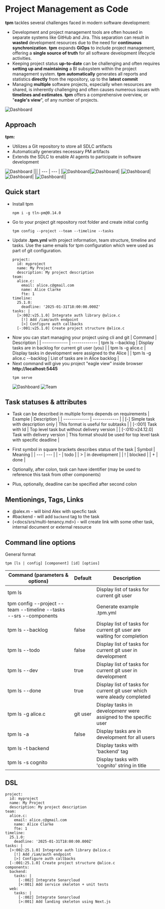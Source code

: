 # Project Management as Code
**tpm** tackles several challenges faced in modern software development:
  * Development and project management tools are often housed in separate systems like GitHub and Jira. This separation can result in **wasted** development resources due to the need for **continuous synchronization**. **tpm** expands **GiOps** to include project management, offering a **single source of truth** for all software development lifecycle activities.
  * Keeping project status **up-to-date** can be challenging and often requires **setting up and maintaining** a BI subsystem within the project management system. **tpm** **automatically** generates all reports and statistics **directly** from the repository, up to the **latest commit**
  * Managing **multiple** software projects, especially when resources are shared, is inherently challenging and often causes numerous issues with **timelines and estimates**. **tpm** offers a comprehensive overview, or "**eagle's view**", of any number of projects.

![Dashboard](docs/tpm-pm-issues.png)

## Approach
**tpm:**
* Utilizes a Git repository to store all SDLC artifacts
* Automatically generates necessary PM artifacts
* Extends the SDLC to enable AI agents to participate in software development

![Dashboard](docs/tpm-pm-as-code.png)
|||
| --- | --- |
|![Dashboard](docs/tpm-05.png)|![Dashboard](docs/tpm-01.png)|
|![Dashboard](docs/tpm-02.png)|![Dashboard](docs/tpm-03.png)|
|![Dashboard](docs/tpm-04.png)||


## Quick start

* Install tpm
  ```
  npm i -g tln-pm@0.14.0
  ```
* Go to your project git repository root folder and create initial config
  ```
  tpm config --project --team --timeline --tasks
  ```
* Update **.tpm.yml** with project information, team structure, timeline and tasks. Use the same emails for tpm configuration which were used as part of git configuration.
  ```
  project:
    id: myproject
    name: My Project
    description: My project description
  team:
    alice.c:
      email: alice.c@gmail.com
      name: Alice Clarke
      fte: 1
  timeline:
    25.1.0:
      deadline: '2025-01-31T18:00:00.000Z'
  tasks: |
    [>:002:v25.1.0] Integrate auth library @alice.c
      [!] Add /iam/auth endpoint
      [>] Configure auth callbacks
    [-:001:v25.1.0] Create project structure @alice.c
  ```
* Now you can start managing your project using cli and git
  | Command | Description |
  | ------------- | -------------
  | tpm ls --backlog | Display tasks are in backlog for current git user (you) |
  | tpm ls -g alice.c | Display tasks in development were assigned to the Alice |
  | tpm ls -g alice.c --backlog | List of tasks are in Alice backlog |
* Next command will give you project "eagle view" inside browser **http://localhost:5445**
  ```
  tpm serve
  ```
  ![Dashboard](docs/tpm-01.png)
  ![Team](docs/tpm-02.png)

## Task statuses & attributes
  * Task can be described in multiple forms depends on requirements
    | Example  | Description |
    | ------------- | ------------- |
    | [-] Simple task with description only | This format is useful for subtasks |
    | [-:001] Task with Id | Top level task but without delivery version |
    | [-:010:v24.12.0] Task with delivery version | This format should be used for top level task with specific deadline |
  
  * First symbol in square brackets describes status of the task
    | Symbol | Meaning         |
    | ---    | ---             |
    | -      | todo            |
    | >      | in development  |
    | !      | blocked         |
    | +      | done            |
  * Optionally, after colon, task can have identifier (may be used to reference this task from other components)
  * Plus, optionally, deadline can be specified after second colon 

## Mentionings, Tags, Links
  * @alex.m - will bind Alex with specfic task
  * #backend - will add `backend` tag to the task
  * (\<docs/srs/multi-tenancy.md\>) - will create link with some other task, internal document or external resource 

## Command line options
General format
```
tpm [ls | config] [component] [id] [optios]
```
| Command (parameters & options)  | Default | Description |
| ------------- | ------------- | ------------- |
| tpm ls | | Display list of tasks for current git user |
| tpm config --project --team --timeline --tasks --srs --components | | Generate example .tpm.yml |
| tpm ls --backlog | false | Display list of tasks for current git user are waiting for completion |
| tpm ls --todo | false | Display list of tasks for current git user in development |
| tpm ls --dev | true | Display list of tasks for current git user in development |
| tpm ls --done | true | Display list of tasks for current git user which were aleady completed |
| tpm ls -g alice.c | git user |  Display tasks in developmenr were assigned to the specific user |
| tpm ls -a | false | Display tasks are in development for all users |
| tpm ls -t backend | | Display tasks with 'backend' tag |
| tpm ls -s cognito | | Display tasks with 'cognito' string in title |

## DSL
```
project:
  id: myproject
  name: My Project
  description: My project description
team:
  alice.c:
    email: alice.c@gmail.com
    name: Alice Clarke
    fte: 1
timeline:
  25.1.0:
    deadline: '2025-01-31T18:00:00.000Z'
tasks: |
  [>:002:25.1.0] Integrate auth library @alice.c
    [!] Add /iam/auth endpoint
    [>] Configure auth callbacks
  [-:001:25.1.0] Create project structure @alice.c
components:
  backend:
    tasks: |
      [-:002] Integrate Sonarcloud
      [+:001] Add service skeleton + unit tests
  web:
    tasks: |
      [-:002] Integrate Sonarcloud
      [>:001] Add landing skeleton using Next.js
```  
